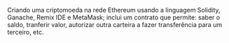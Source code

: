 Criando uma criptomoeda na rede Ethereum usando a linguagem Solidity, Ganache, Remix IDE e MetaMask;
inclui um contrato que permite: saber o saldo, tranferir valor, autorizar outra carteira a fazer transferência para um terceiro, etc.
